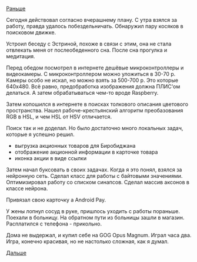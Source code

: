 [Раньше](2018.02.01.md)

Сегодня действовал согласно вчерашнему плану.
С утра взялся за работу, правда удалось побездельничать.
Обнаружил пару косяков в поисковом движке.

Устроил беседу с Эстриной, похоже в связи с этим, она не стала отвлекать меня от послеобеденного сна. После сна прогулка и медитация.

Перед обедом посмотрел в интернете дешёвые микроконтроллеры и видеокамеры.
С микроконтроллером можно уложиться в 30-70 р. Камеры особо не искал, но можно взять за 500-700 р. Это которые 640x480. Всё равно, предобработка изображения должна ПЛИС'ом делаться. А затем обрабатываться чем-то вроде Raspberry.

Затем копошился в интернете в поисках толкового описания цветового пространства. Нашел рабоче-крестьянский алгоритм преобазования RGB в HSL, и чем HSL от HSV отличается.

Поиск так и не доделал. Но было достаточно много локальных задач, которые я успешно решил.
 - выгрузка акционных товаров для Биробиджана
 - отображение акционной информации в карточке товара
 - иконка акции в виде ссылки

Затем начал буксовать в своих задачах.
Когда я это понял, взялся за нейронную сеть.
Сделал класс для работы с байтовыми значениями. Оптимизировал работу со списком синапсов. Сделал массив аксонов в классе нейрона.

Привязал свою карточку а Android Pay.

У жены лопнул сосуд в руке, пришлось уходить с работы пораньше. Поехали в больницу. На обратном пути из больницы зашли в магазин. Расплатился с телефона - прикольно.

Дома не выдержал, и купил себе на GOG Opus Magnum.
Играл часа два.
Игра, конечно красивая, но не настолько сложная, как я думал.

[Дальше](2018.02.03.md)